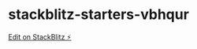 # stackblitz-starters-vbhqur

[Edit on StackBlitz ⚡️](https://stackblitz.com/edit/stackblitz-starters-vbhqur)